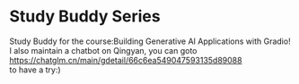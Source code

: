 # Study Buddy Series
Study Buddy for the course:Building Generative AI Applications with Gradio!     
I also maintain a chatbot on Qingyan, you can goto   
<https://chatglm.cn/main/gdetail/66c6ea549047593135d89088>   
to have a try:)
